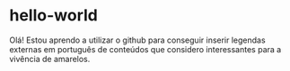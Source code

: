 # hello-world

Olá! 
Estou aprendo a utilizar o github para conseguir inserir legendas externas em português de conteúdos que considero interessantes para a vivência de amarelos. 
